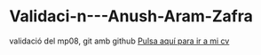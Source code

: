 # Validaci-n---Anush-Aram-Zafra
validació del mp08, git amb  github
[Pulsa aquí para ir a mi cv]( https://daw2anush2.github.io/curriculum/)
